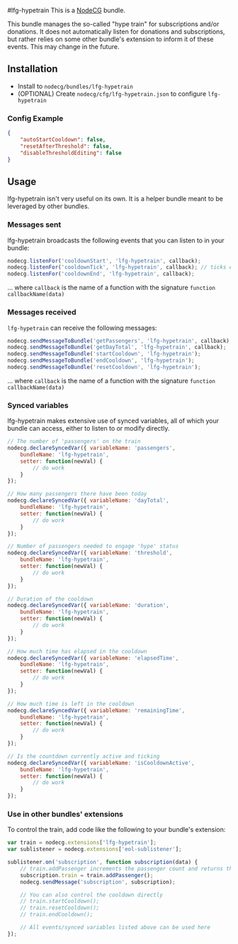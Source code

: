#lfg-hypetrain
This is a [NodeCG](http://github.com/nodecg/nodecg) bundle.

This bundle manages the so-called "hype train" for subscriptions and/or donations.
It does not automatically listen for donations and subscriptions, but rather relies on some other bundle's extension to inform it of these events. This may change in the future.


## Installation
- Install to `nodecg/bundles/lfg-hypetrain`
- (OPTIONAL) Create `nodecg/cfg/lfg-hypetrain.json` to configure `lfg-hypetrain`

### Config Example
```json
{
    "autoStartCooldown": false,
    "resetAfterThreshold": false,
    "disableThresholdEditing": false
}
```

## Usage
lfg-hypetrain isn't very useful on its own. It is a helper bundle meant to be leveraged by other bundles.

### Messages sent
lfg-hypetrain broadcasts the following events that you can listen to in your bundle:
```javascript
nodecg.listenFor('cooldownStart', 'lfg-hypetrain', callback);
nodecg.listenFor('cooldownTick', 'lfg-hypetrain', callback); // ticks every second with the elapsedTime and remainingTime
nodecg.listenFor('cooldownEnd', 'lfg-hypetrain', callback);
```
... where `callback` is the name of a function with the signature `function callbackName(data)`

### Messages received
`lfg-hypetrain` can receive the following messages:
```javascript
nodecg.sendMessageToBundle('getPassengers', 'lfg-hypetrain', callback);
nodecg.sendMessageToBundle('getDayTotal', 'lfg-hypetrain', callback);
nodecg.sendMessageToBundle('startCooldown', 'lfg-hypetrain');
nodecg.sendMessageToBundle('endCooldown', 'lfg-hypetrain');
nodecg.sendMessageToBundle('resetCooldown', 'lfg-hypetrain');
```
... where `callback` is the name of a function with the signature `function callbackName(data)`

### Synced variables
lfg-hypetrain makes extensive use of synced variables, all of which your bundle can access, either to listen to
or modify directly.
```javascript
// The number of 'passengers' on the train
nodecg.declareSyncedVar({ variableName: 'passengers',
    bundleName: 'lfg-hypetrain',
    setter: function(newVal) {
        // do work
    }
});

// How many passengers there have been today
nodecg.declareSyncedVar({ variableName: 'dayTotal',
    bundleName: 'lfg-hypetrain',
    setter: function(newVal) {
        // do work
    }
});

// Number of passengers needed to engage 'hype' status
nodecg.declareSyncedVar({ variableName: 'threshold',
    bundleName: 'lfg-hypetrain',
    setter: function(newVal) {
        // do work
    }
});

// Duration of the cooldown
nodecg.declareSyncedVar({ variableName: 'duration',
    bundleName: 'lfg-hypetrain',
    setter: function(newVal) {
        // do work
    }
});

// How much time has elapsed in the cooldown
nodecg.declareSyncedVar({ variableName: 'elapsedTime',
    bundleName: 'lfg-hypetrain',
    setter: function(newVal) {
        // do work
    }
});

// How much time is left in the cooldown
nodecg.declareSyncedVar({ variableName: 'remainingTime',
    bundleName: 'lfg-hypetrain',
    setter: function(newVal) {
        // do work
    }
});

// Is the countdown currently active and ticking
nodecg.declareSyncedVar({ variableName: 'isCooldownActive',
    bundleName: 'lfg-hypetrain',
    setter: function(newVal) {
        // do work
    }
});
```

### Use in other bundles' extensions
To control the train, add code like the following to your bundle's extension:
```javascript
var train = nodecg.extensions['lfg-hypetrain'];
var sublistener = nodecg.extensions['eol-sublistener'];

sublistener.on('subscription', function subscription(data) {
    // train.addPassenger increments the passenger count and returns the current state of the train
    subscription.train = train.addPassenger();
    nodecg.sendMessage('subscription', subscription);

    // You can also control the cooldown directly
    // train.startCooldown();
    // train.resetCooldown();
    // train.endCooldown();

    // All events/synced variables listed above can be used here
});
```

